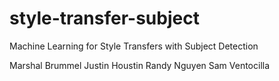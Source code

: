 # style-transfer-subject
Machine Learning for Style Transfers with Subject Detection

Marshal Brummel
Justin Houstin
Randy Nguyen
Sam Ventocilla
